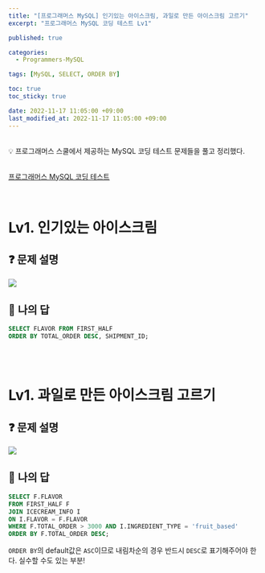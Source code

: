 ```yaml
---
title: "[프로그래머스 MySQL] 인기있는 아이스크림, 과일로 만든 아이스크림 고르기"
excerpt: "프로그래머스 MySQL 코딩 테스트 Lv1"

published: true

categories:
  - Programmers-MySQL

tags: [MySQL, SELECT, ORDER BY]

toc: true
toc_sticky: true

date: 2022-11-17 11:05:00 +09:00
last_modified_at: 2022-11-17 11:05:00 +09:00
---
```

<br>

<div class="notice--primary" markdown="1">
💡 프로그래머스 스쿨에서 제공하는 MySQL 코딩 테스트 문제들을 풀고 정리했다.
</div>


<br>

[프로그래머스 MySQL 코딩 테스트](https://school.programmers.co.kr/learn/challenges?order=recent&languages=mysql)

<br>

# Lv1. 인기있는 아이스크림

## ❓ 문제 설명

<img src = "https://user-images.githubusercontent.com/115082062/202336067-4028ebb7-88c0-46ed-8a70-49e5f7d60638.JPG">


## 📝 나의 답

```sql
SELECT FLAVOR FROM FIRST_HALF
ORDER BY TOTAL_ORDER DESC, SHIPMENT_ID;
```

<br><br>

# Lv1. 과일로 만든 아이스크림 고르기

## ❓ 문제 설명
<img src = "https://user-images.githubusercontent.com/115082062/201965194-906d4b0c-6eed-4397-904f-9bc6adcc4fb5.JPG">



## 📝 나의 답

```sql
SELECT F.FLAVOR 
FROM FIRST_HALF F
JOIN ICECREAM_INFO I
ON I.FLAVOR = F.FLAVOR
WHERE F.TOTAL_ORDER > 3000 AND I.INGREDIENT_TYPE = 'fruit_based'
ORDER BY F.TOTAL_ORDER DESC;
```

`ORDER BY`의 default값은 `ASC`이므로 내림차순의 경우 반드시 `DESC`로 표기해주어야 한다. 실수할 수도 있는 부분!